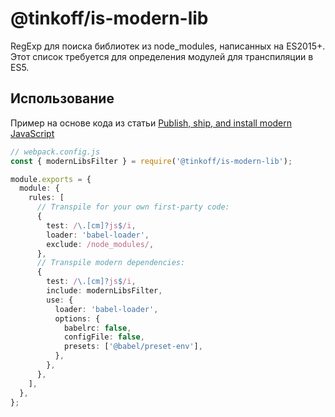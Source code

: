 # @tinkoff/is-modern-lib

RegExp для поиска библиотек из node_modules, написанных на ES2015+.
Этот список требуется для определения модулей для транспиляции в ES5.

## Использование

Пример на основе кода из статьи [Publish, ship, and install modern JavaScript](https://web.dev/publish-modern-javascript/#configure-babel-loader-to-transpile-node_modules)

```ts
// webpack.config.js
const { modernLibsFilter } = require('@tinkoff/is-modern-lib');

module.exports = {
  module: {
    rules: [
      // Transpile for your own first-party code:
      {
        test: /\.[cm]?js$/i,
        loader: 'babel-loader',
        exclude: /node_modules/,
      },
      // Transpile modern dependencies:
      {
        test: /\.[cm]?js$/i,
        include: modernLibsFilter,
        use: {
          loader: 'babel-loader',
          options: {
            babelrc: false,
            configFile: false,
            presets: ['@babel/preset-env'],
          },
        },
      },
    ],
  },
};
```
